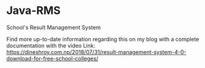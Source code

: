# Java-RMS
School's Result Management System

Find more up-to-date information regarding this on my blog with a complete documentation with the video
Link: https://dineshroy.com.np/2018/07/31/result-management-system-4-0-download-for-free-school-colleges/
